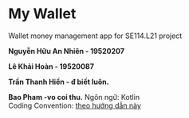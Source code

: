 # My Wallet
 Wallet money management app for SE114.L21 project  
 
 **Nguyễn Hữu An Nhiên - 19520207**
 
 **Lê Khải Hoàn - 19520087**
 
 **Trần Thanh Hiền - đ biết luôn.**
 
 **Bao Pham -vo coi thu.**
 Ngôn ngữ: Kotlin  
 Coding Convention: [theo hướng dẫn này](https://developer.android.com/kotlin/style-guide)
 
